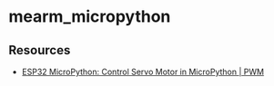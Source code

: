 # mearm_micropython

## Resources  
- [ESP32 MicroPython: Control Servo Motor in MicroPython | PWM](https://www.youtube.com/watch?v=wWnDKsClpwQ)
